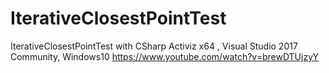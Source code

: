 # IterativeClosestPointTest
 IterativeClosestPointTest with CSharp Activiz x64 , Visual Studio 2017 Community, Windows10 
 https://www.youtube.com/watch?v=brewDTUjzyY 

